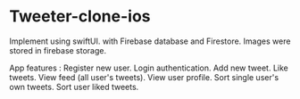 # Tweeter-clone-ios

Implement using swiftUI.
with Firebase database and Firestore.
Images were stored in firebase storage.

App features :
  Register new user.
  Login authentication.
  Add new tweet.
  Like tweets.
  View feed (all user's tweets).
  View user profile.
  Sort single user's own tweets.
  Sort user liked tweets.
